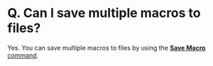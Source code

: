 # Q. Can I save multiple macros to files?

Yes. You can save multiple macros to files by using the
[**Save Macro** command](../../cmd/macros/macro_save).
